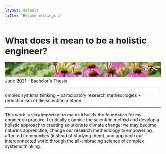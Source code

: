 ```yaml
---
layout: default
title: "Resume writings a"
---
```


# What does it mean to be a holistic engineer?
![](media/banner-holism.png)
June 2021 - Bachelor's Thesis
____________ 
omplex systems thinking • participatory research methedologies • reductionism of the scientific method
____________
This work is very important to me as it builds the foundation for my engineerin practice. I critically examine the scientific method and develop a holistic approach to creating solutions to climate change: we may become nature's apprenctice, change our research methedology to empowering  affected communities (instead of studying them), and approach our interconnected world through the all-embracing science of complex systems thinking.